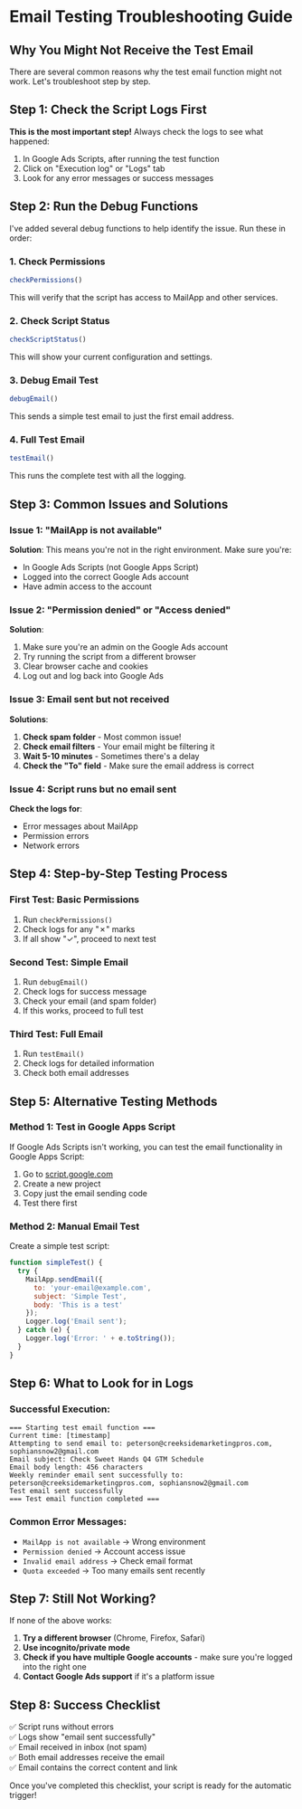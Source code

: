 # Email Testing Troubleshooting Guide

## Why You Might Not Receive the Test Email

There are several common reasons why the test email function might not work. Let's troubleshoot step by step.

## Step 1: Check the Script Logs First

**This is the most important step!** Always check the logs to see what happened:

1. In Google Ads Scripts, after running the test function
2. Click on "Execution log" or "Logs" tab
3. Look for any error messages or success messages

## Step 2: Run the Debug Functions

I've added several debug functions to help identify the issue. Run these in order:

### 1. Check Permissions
```javascript
checkPermissions()
```
This will verify that the script has access to MailApp and other services.

### 2. Check Script Status
```javascript
checkScriptStatus()
```
This will show your current configuration and settings.

### 3. Debug Email Test
```javascript
debugEmail()
```
This sends a simple test email to just the first email address.

### 4. Full Test Email
```javascript
testEmail()
```
This runs the complete test with all the logging.

## Step 3: Common Issues and Solutions

### Issue 1: "MailApp is not available"
**Solution**: This means you're not in the right environment. Make sure you're:
- In Google Ads Scripts (not Google Apps Script)
- Logged into the correct Google Ads account
- Have admin access to the account

### Issue 2: "Permission denied" or "Access denied"
**Solution**: 
1. Make sure you're an admin on the Google Ads account
2. Try running the script from a different browser
3. Clear browser cache and cookies
4. Log out and log back into Google Ads

### Issue 3: Email sent but not received
**Solutions**:
1. **Check spam folder** - Most common issue!
2. **Check email filters** - Your email might be filtering it
3. **Wait 5-10 minutes** - Sometimes there's a delay
4. **Check the "To" field** - Make sure the email address is correct

### Issue 4: Script runs but no email sent
**Check the logs for**:
- Error messages about MailApp
- Permission errors
- Network errors

## Step 4: Step-by-Step Testing Process

### First Test: Basic Permissions
1. Run `checkPermissions()`
2. Check logs for any "✗" marks
3. If all show "✓", proceed to next test

### Second Test: Simple Email
1. Run `debugEmail()`
2. Check logs for success message
3. Check your email (and spam folder)
4. If this works, proceed to full test

### Third Test: Full Email
1. Run `testEmail()`
2. Check logs for detailed information
3. Check both email addresses

## Step 5: Alternative Testing Methods

### Method 1: Test in Google Apps Script
If Google Ads Scripts isn't working, you can test the email functionality in Google Apps Script:

1. Go to [script.google.com](https://script.google.com)
2. Create a new project
3. Copy just the email sending code
4. Test there first

### Method 2: Manual Email Test
Create a simple test script:
```javascript
function simpleTest() {
  try {
    MailApp.sendEmail({
      to: 'your-email@example.com',
      subject: 'Simple Test',
      body: 'This is a test'
    });
    Logger.log('Email sent');
  } catch (e) {
    Logger.log('Error: ' + e.toString());
  }
}
```

## Step 6: What to Look for in Logs

### Successful Execution:
```
=== Starting test email function ===
Current time: [timestamp]
Attempting to send email to: peterson@creeksidemarketingpros.com, sophiansnow2@gmail.com
Email subject: Check Sweet Hands Q4 GTM Schedule
Email body length: 456 characters
Weekly reminder email sent successfully to: peterson@creeksidemarketingpros.com, sophiansnow2@gmail.com
Test email sent successfully
=== Test email function completed ===
```

### Common Error Messages:
- `MailApp is not available` → Wrong environment
- `Permission denied` → Account access issue
- `Invalid email address` → Check email format
- `Quota exceeded` → Too many emails sent recently

## Step 7: Still Not Working?

If none of the above works:

1. **Try a different browser** (Chrome, Firefox, Safari)
2. **Use incognito/private mode**
3. **Check if you have multiple Google accounts** - make sure you're logged into the right one
4. **Contact Google Ads support** if it's a platform issue

## Step 8: Success Checklist

✅ Script runs without errors  
✅ Logs show "email sent successfully"  
✅ Email received in inbox (not spam)  
✅ Both email addresses receive the email  
✅ Email contains the correct content and link  

Once you've completed this checklist, your script is ready for the automatic trigger!
